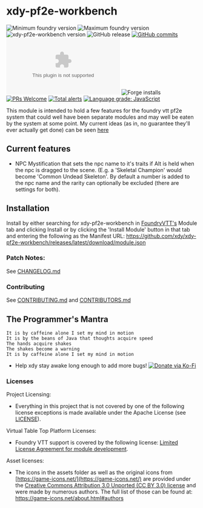# xdy-pf2e-workbench

<img title="Minimum foundry version" src="https://img.shields.io/badge/dynamic/json?url=https://raw.githubusercontent.com/xdy/xdy-pf2e-workbench/main/src/module.json&label=Minimum%20Foundry%20version&query=minimumCoreVersion&style=flat-square&color=important" alt="Minimum foundry version"> <img  alt="Maximum foundry version" title="Maximum foundry version" src="https://img.shields.io/badge/dynamic/json?url=https://raw.githubusercontent.com/xdy/xdy-pf2e-workbench/main/src/module.json&label=Maximum%20Foundry%20version&query=compatibleCoreVersion&style=flat-square&color=important"> <img title="xdy-pf2e-workbench version" alt="xdy-pf2e-workbench version" src="https://img.shields.io/badge/dynamic/json?url=https://raw.githubusercontent.com/xdy/xdy-pf2e-workbench/main/src/module.json&label=xdy-pf2e-workbench%20version&query=version&style=flat-square&color=success">
![GitHub release](https://img.shields.io/github/release-date/xdy/xdy-pf2e-workbench) [![GitHub commits](https://img.shields.io/github/commits-since/xdy/xdy-pf2e-workbench/latest)](https://github.com/xdy/xdy-pf2e-workbench/commits/) ![the latest version zip](https://img.shields.io/github/downloads/xdy/xdy-pf2e-workbench/latest/xdy-pf2e-workbench.zip) ![Forge installs](https://img.shields.io/badge/dynamic/json?label=Forge%20Installs&query=package.installs&suffix=%25&url=https%3A%2F%2Fforge-vtt.com%2Fapi%2Fbazaar%2Fpackage%2Fxdy-pf2e-workbench) [![PRs Welcome](https://img.shields.io/badge/PRs-welcome-brightgreen.svg?style=flat-square)](http://makeapullrequest.com) [![Total alerts](https://img.shields.io/lgtm/alerts/g/xdy/xdy-pf2e-workbench.svg?logo=lgtm&logoWidth=18)](https://lgtm.com/projects/g/xdy/xdy-pf2e-workbench/alerts/) [![Language grade: JavaScript](https://img.shields.io/lgtm/grade/javascript/g/xdy/xdy-pf2e-workbench.svg?logo=lgtm&logoWidth=18)](https://lgtm.com/projects/g/xdy/xdy-pf2e-workbench/context:javascript)

This module is intended to hold a few features for the foundry vtt pf2e system that could well have been separate modules and may well be eaten by the system at some point. My current ideas (as in, no guarantee they'll ever actually get done) can be seen [here](featureIdeas.md)

## Current features

* NPC Mystification that sets the npc name to it's traits if Alt is held when the npc is dragged to the scene. (E.g. a 'Skeletal Champion' would become 'Common Undead Skeleton'. By default a number is added to the npc name and the rarity can optionally be excluded (there are settings for both).

## Installation

Install by either searching for xdy-pf2e-workbench in [FoundryVTT's](https://foundryvtt.com/) Module tab and clicking
Install or by clicking the 'Install Module' button in that tab and entering the following as the Manifest
URL: https://github.com/xdy/xdy-pf2e-workbench/releases/latest/download/module.json

### Patch Notes:

See [CHANGELOG.md](CHANGELOG.md)

### Contributing

See [CONTRIBUTING.md](CONTRIBUTING.md) and [CONTRIBUTORS.md](CONTRIBUTORS.md)

## The Programmer's Mantra

```
It is by caffeine alone I set my mind in motion
It is by the beans of Java that thoughts acquire speed
The hands acquire shakes
The shakes become a warning
It is by caffeine alone I set my mind in motion
```

* Help xdy stay awake long enough to add more
  bugs! [![Donate via Ko-Fi](https://img.shields.io/badge/support-ko--fi-ff4646?style=flat-square&logo=ko-fi)](https://ko-fi.com/xdy1337)

### Licenses

Project Licensing:

* Everything in this project that is not covered by one of the following license exceptions is made available under the
  Apache License (see [LICENSE](LICENSE)).

Virtual Table Top Platform Licenses:

* Foundry VTT support is covered by the following
  license: [Limited License Agreement for module development](https://foundryvtt.com/article/license/).

Asset licenses:

* The icons in the assets folder as well as the original icons from [https://game-icons.net/](https://game-icons.net/)
  are provided under
  the [Creative Commons Attribution 3.0 Unported (CC BY 3.0) license](https://creativecommons.org/licenses/by/3.0/) and
  were made by numerous authors. The full list of those can be found at: https://game-icons.net/about.html#authors
